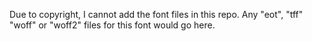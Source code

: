 Due to copyright, I cannot add the font files in this repo.  Any "eot", "tff" "woff" or "woff2" files for this font would go here.
